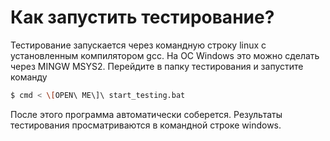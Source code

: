 # Как запустить тестирование?

Тестирование запускается через командную строку linux с установленным компилятором gcc. На ОС Windows это можно сделать через MINGW MSYS2. Перейдите в папку тестирования и запустите команду

```bash
$ cmd < \[OPEN\ ME\]\ start_testing.bat
```

После этого программа автоматически соберется. Результаты тестирования просматриваются в командной строке windows.